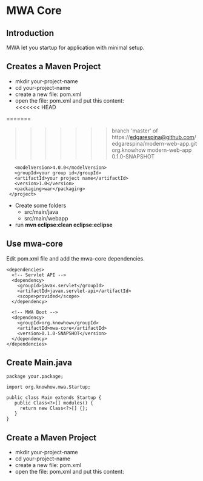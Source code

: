 # MWA Core

## Introduction
MWA let you startup for application with minimal setup.

## Creates a Maven Project
* mkdir your-project-name
* cd your-project-name
* create a new file: pom.xml  
* open the file: pom.xml and put this content:  
<<<<<<< HEAD


=======
>>>>>>> branch 'master' of https://edgarespina@github.com/edgarespina/modern-web-app.git
     <?xml version="1.0" encoding="UTF-8"?>
     <project xmlns="http://maven.apache.org/POM/4.0.0" xmlns:xsi="http://www.w3.org/2001/XMLSchema-instance"
       xsi:schemaLocation="http://maven.apache.org/POM/4.0.0 http://maven.apache.org/maven-v4_0_0.xsd">
       <parent>
         <groupId>org.knowhow</groupId>
         <artifactId>modern-web-app</artifactId>
         <version>0.1.0-SNAPSHOT</version>
       </parent>
        
       <modelVersion>4.0.0</modelVersion>
       <groupId>your group id</groupId>
       <artifactId>your project name</artifactId>
       <version>1.0</version>
       <packaging>war</packaging>
     </project>
* Create some folders
  * src/main/java
  * src/main/webapp
* run **mvn eclipse:clean eclipse:eclipse**

## Use mwa-core
Edit pom.xml file and add the mwa-core dependencies.


    <dependencies>
      <!-- Servlet API -->
      <dependency>
        <groupId>javax.servlet</groupId>
        <artifactId>javax.servlet-api</artifactId>
        <scope>provided</scope>
      </dependency>

      <!-- MWA Boot -->
      <dependency>
        <groupId>org.knowhow</groupId>
        <artifactId>mwa-core</artifactId>
        <version>0.1.0-SNAPSHOT</version>
      </dependency>
    </dependencies>

## Create Main.java
    package your.package;
    
    import org.knowhow.mwa.Startup;
    
    public class Main extends Startup {
       public Class<?>[] modules() {
         return new Class<?>[] {};
       }
    }
## Create a Maven Project
* mkdir your-project-name
* cd your-project-name
* create a new file: pom.xml  
* open the file: pom.xml and put this content:

